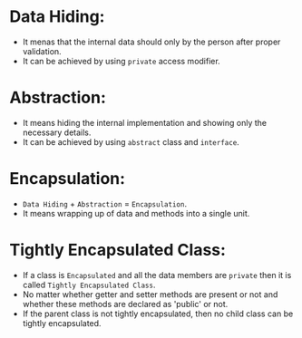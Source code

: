 # Data Hiding:

- It menas that the internal data should only by the person after proper validation.
- It can be achieved by using `private` access modifier.


# Abstraction:

- It means hiding the internal implementation and showing only the necessary details.
- It can be achieved by using `abstract` class and `interface`.


# Encapsulation:

- `Data Hiding` + `Abstraction` = `Encapsulation`.
- It means wrapping up of data and methods into a single unit.


# Tightly Encapsulated Class:

- If a class is `Encapsulated` and all the data members are `private` then it is called `Tightly Encapsulated Class`.
- No matter whether getter and setter methods are present or not and whether these methods are declared as 'public' or not.
- If the parent class is not tightly encapsulated, then no child class can be tightly encapsulated.
